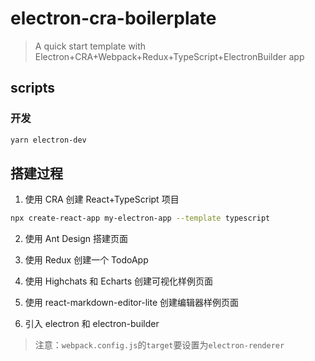 # electron-cra-boilerplate

> A quick start template with Electron+CRA+Webpack+Redux+TypeScript+ElectronBuilder app

## scripts

### 开发

```bash
yarn electron-dev
```

## 搭建过程

1. 使用 CRA 创建 React+TypeScript 项目

```bash
npx create-react-app my-electron-app --template typescript
```

2. 使用 Ant Design 搭建页面

3. 使用 Redux 创建一个 TodoApp

4. 使用 Highchats 和 Echarts 创建可视化样例页面

5. 使用 react-markdown-editor-lite 创建编辑器样例页面

6. 引入 electron 和 electron-builder

> 注意：`webpack.config.js`的`target`要设置为`electron-renderer`
